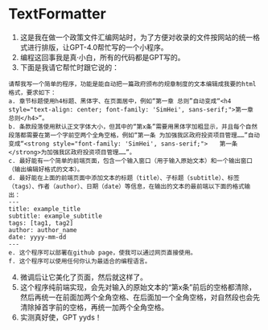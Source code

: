 # TextFormatter

1. 这是我在做一个政策文件汇编网站时，为了方便对收录的文件按网站的统一格式进行排版，让GPT-4.0帮忙写的一个小程序。
2. 编程这回事我是真·小白，所有的代码都是GPT写的。
3. 下面是我请它帮忙时跟它说的：
```
请帮我写一个简单的程序，功能是能自动把一篇政府颁布的规章制度的文本编辑成我要的html格式，要求如下：
a. 章节标题使用h4标题、黑体字、在页面居中，例如“第一章 总则”自动变成“<h4 style="text-align: center; font-family: 'SimHei', sans-serif;">第一章 总则</h4>”。
b. 条款段落使用默认正文字体大小，但其中的“第x条”需要用黑体字加粗显示，并且每个自然段落都需要在第一个字前空两个全角空格，例如“第一条 为加强我区政府投资项目管理……”自动变成“<strong style="font-family: 'SimHei', sans-serif;">　　第一条　</strong>为加强我区政府投资项目管理……”。
c. 最好能有一个简单的前端页面，包含一个输入窗口（用于输入原始文本）和一个输出窗口（输出编辑好格式的文本）。
d. 最好能在上面的前端页面中添加文本的标题（title）、子标题（subtitle）、标签（tags）、作者（author）、日期（date）等信息，在输出的文本的最前端以下面的格式输出：
---
title: example_title
subtitle: example_subtitle
tags: [tag1, tag2]
author: author_name
date: yyyy-mm-dd
---
e. 这个程序可以部署在github page，使我可以通过网页直接使用。
f. 这个程序可以使用任何你认为最适合的编程语言。
```
4. 微调后让它美化了页面，然后就这样了。
5. 这个程序纯前端实现，会先对输入的原始文本的“第x条”前后的空格都清除，然后再统一在前面加两个全角空格、在后面加一个全角空格，对自然段也会先清除掉首字前的空格，再统一加两个全角空格。
6. 实测真好使，GPT yyds！
